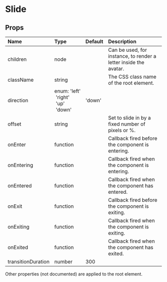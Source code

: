 Slide
=====



Props
-----


| Name | Type | Default | Description |
|:-----|:-----|:-----|:-----|
| children | node |  |  Can be used, for instance, to render a letter inside the avatar. |
| className | string |  |  The CSS class name of the root element. |
| direction | enum:&nbsp;'left'<br>&nbsp;'right'<br>&nbsp;'up'<br>&nbsp;'down'<br> | 'down' |   |
| offset | string |  |  Set to slide in by a fixed number of pixels or %. |
| onEnter | function |  |  Callback fired before the component is entering. |
| onEntering | function |  |  Callback fired when the component is entering. |
| onEntered | function |  |  Callback fired when the component has entered. |
| onExit | function |  |  Callback fired before the component is exiting. |
| onExiting | function |  |  Callback fired when the component is exiting. |
| onExited | function |  |  Callback fired when the component has exited. |
| transitionDuration | number | 300 |   |

Other properties (not documented) are applied to the root element.
